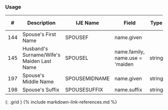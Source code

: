 ### Usage


| **#** |  **Description**   |  **IJE Name**   |  **Field**  |  **Type**  | **Value Set**  |
| ---------| ------------- | ------------ | -------------- | -------- | -------- |
| 144 | Spouse's First Name | SPOUSEF| name.given |  |  | 
| 145 | Husband's Surname/Wife's Maiden Last Name | SPOUSEL | name.family, name.use = 'maiden | string |  | 
| 197 | Spouse's Middle Name | SPOUSEMIDNAME| name.given | string |  | 
| 198 | Spouse's Suffix | SPOUSESUFFIX| name.suffix | string |  | 
{: .grid }
{% include markdown-link-references.md %}
